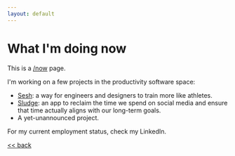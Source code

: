 ```yaml
---
layout: default
---
```


# What I'm doing now

This is a [/now](https://nownownow.com/about) page.

I'm working on a few projects in the productivity software space:

* [Sesh](http://getsesh.io): a way for engineers and designers to train more like athletes.
* [Sludge](http://sludge.life): an app to reclaim the time we spend on social media and ensure that time
  actually aligns with our long-term goals.
* A yet-unannounced project.

For my current employment status, check my LinkedIn.

[<< back](/)
